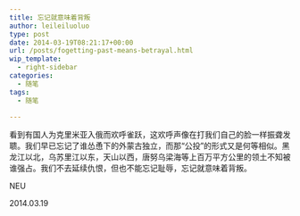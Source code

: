 ```yaml
---
title: 忘记就意味着背叛
author: leileiluoluo
type: post
date: 2014-03-19T08:21:17+00:00
url: /posts/fogetting-past-means-betrayal.html
wip_template:
  - right-sidebar
categories:
  - 随笔
tags:
  - 随笔

---
```

看到有国人为克里米亚入俄而欢呼雀跃，这欢呼声像在打我们自己的脸一样振聋发聩。我们早已忘记了谁怂恿下的外蒙古独立，而那“公投”的形式又是何等相似。黑龙江以北，乌苏里江以东，天山以西，唐努乌梁海等上百万平方公里的领土不知被谁强占。我们不去延续仇恨，但也不能忘记耻辱，忘记就意味着背叛。

NEU
  
2014.03.19